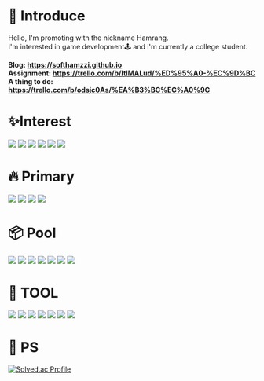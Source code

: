 # 🙌 Introduce
Hello, I'm promoting with the nickname Hamrang.<br>
I'm interested in game development🕹 and i'm currently a college student.

**Blog: https://softhamzzi.github.io**
<br>
**Assignment: https://trello.com/b/ItlMALud/%ED%95%A0-%EC%9D%BC**
<br>
**A thing to do: https://trello.com/b/odsjc0As/%EA%B3%BC%EC%A0%9C**

# ✨Interest
<div>
  <img src="https://img.shields.io/badge/UE5-0E1128?style=for-the-badge&logo=unrealengine&logoColor=white"/>
  <img src="https://img.shields.io/badge/Blender-F5792A?style=for-the-badge&logo=blender&logoColor=white"/>
  <img src="https://img.shields.io/badge/HTML5-E34F26?style=for-the-badge&logo=html5&logoColor=white"/>
  <img src="https://img.shields.io/badge/CSS3-1572B6?style=for-the-badge&logo=css3&logoColor=white"/>
  <img src="https://img.shields.io/badge/JavaScript-F7DF1E?style=for-the-badge&logo=JavaScript&logoColor=white"/>
  <img src="https://img.shields.io/badge/DirectX11-FFFFFF?style=for-the-badge&logo=DirectX11&logoColor=black"/>
</div>

# 🔥 Primary
<div>
  <img src="https://img.shields.io/badge/C-A8B9CC?style=for-the-badge&logo=c%2B%2B&logoColor=white"/>
  <img src="https://img.shields.io/badge/C++-00599C?style=for-the-badge&logo=cplusplus&logoColor=white"/>
  <img src="https://img.shields.io/badge/Unity-FFFFFF?style=for-the-badge&logo=unity&logoColor=black"/>
  <img src="https://img.shields.io/badge/UE5-0E1128?style=for-the-badge&logo=unrealengine&logoColor=white"/>
</div>

# 📦 Pool
<div>
  <img src="https://img.shields.io/badge/JavaScript-F7DF1E?style=for-the-badge&logo=JavaScript&logoColor=white"/>
  <img src="https://img.shields.io/badge/C Sharp-239120?style=for-the-badge&logo=csharp&logoColor=white"/>
  <img src="https://img.shields.io/badge/HTML5-E34F26?style=for-the-badge&logo=html5&logoColor=white"/>
  <img src="https://img.shields.io/badge/CSS3-1572B6?style=for-the-badge&logo=css3&logoColor=white"/>
  <img src="https://img.shields.io/badge/Python-3776AB?style=for-the-badge&logo=python&logoColor=white"/>
  <img src="https://img.shields.io/badge/Kotlin-7F52FF?style=for-the-badge&logo=kotlin&logoColor=white"/>
  <img src="https://img.shields.io/badge/Java-7F52FF?style=for-the-badge"/>
</div>

# 🔧 TOOL
<div>
  <img src="https://img.shields.io/badge/Photoshop-31A8FF?style=for-the-badge&logo=adobephotoshop&logoColor=white"/>
  <img src="https://img.shields.io/badge/Aseprite-7D929E?style=for-the-badge&logo=aseprite&logoColor=white"/>
  <img src="https://img.shields.io/badge/Blender-F5792A?style=for-the-badge&logo=blender&logoColor=white"/>
  <img src="https://img.shields.io/badge/VSCode-007ACC?style=for-the-badge&logo=visualstudiocode&logoColor=white"/>
  <img src="https://img.shields.io/badge/VS-5C2D91?style=for-the-badge&logo=visualstudio&logoColor=white"/>
  <img src="https://img.shields.io/badge/Unity-FFFFFF?style=for-the-badge&logo=unity&logoColor=black"/>
  <img src="https://img.shields.io/badge/UE5-0E1128?style=for-the-badge&logo=unrealengine&logoColor=white"/>
</div>

# 📝 PS

[![Solved.ac Profile](http://mazassumnida.wtf/api/v2/generate_badge?boj=wnsgnswls1)](https://solved.ac/wnsgnswls1/)
